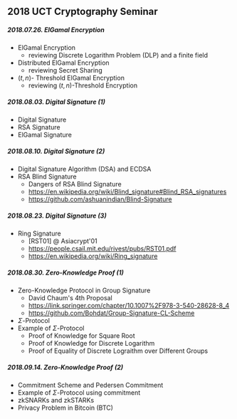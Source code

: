 ## 2018 UCT Cryptography Seminar


##### 2018.07.26. ElGamal Encryption

* ElGamal Encryption
  * reviewing Discrete Logarithm Problem (DLP) and a finite field
* Distributed ElGamal Encryption
  * reviewing Secret Sharing
* $(t, n)$- Threshold ElGamal Encryption
  * reviewing $(t, n)$-Threshold Encryption



##### 2018.08.03. Digital Signature (1)

* Digital Signature
* RSA Signature
* ElGamal Signature



##### 2018.08.10. Digital Signature (2)

* Digital Signature Algorithm (DSA) and ECDSA
* RSA Blind Signature
  * Dangers of RSA Blind Signature
  * https://en.wikipedia.org/wiki/Blind_signature#Blind_RSA_signatures
  * https://github.com/ashuanindian/Blind-Signature



##### 2018.08.23. Digital Signature (3)

* Ring Signature
  * [RST01] @ Asiacrypt'01
  * https://people.csail.mit.edu/rivest/pubs/RST01.pdf
  * https://en.wikipedia.org/wiki/Ring_signature



##### 2018.08.30. Zero-Knowledge Proof (1)

* Zero-Knowledge Protocol in Group Signature
  * David Chaum's 4th Proposal
  * https://link.springer.com/chapter/10.1007%2F978-3-540-28628-8_4
  * https://github.com/Bohdat/Group-Signature-CL-Scheme
* $\Sigma$-Protocol
* Example of $\Sigma$-Protocol
  * Proof of Knowledge for Square Root
  * Proof of Knowledge for Discrete Logarithm
  * Proof of Equality of Discrete Lograithm over Different Groups



##### 2018.09.14. Zero-Knowledge Proof (2)

- Commitment Scheme and Pedersen Commitment
- Example of $\Sigma$-Protocol using commitment
- zkSNARKs and zkSTARKs
- Privacy Problem in Bitcoin (BTC)